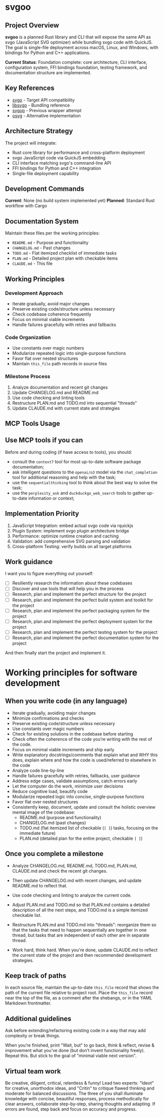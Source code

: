# svgoo

## Project Overview

**svgoo** is a planned Rust library and CLI that will expose the same API as svgo (JavaScript SVG optimizer) while bundling svgo code with QuickJS. The goal is single-file deployment across macOS, Linux, and Windows, with bindings for Python and C++ applications.

**Current Status**: Foundation complete: core architecture, CLI interface, configuration system, FFI bindings foundation, testing framework, and documentation structure are implemented.

## Key References

- [svgo](https://github.com/svg/svgo) - Target API compatibility
- [libsvgo](https://github.com/dr-js/libsvgo) - Bundling reference
- [svgop](https://github.com/twardoch/svgop) - Previous wrapper attempt
- [osvg](https://github.com/ahaoboy/osvg) - Alternative implementation

## Architecture Strategy

The project will integrate:

- Rust core library for performance and cross-platform deployment
- svgo JavaScript code via QuickJS embedding
- CLI interface matching svgo's command-line API
- FFI bindings for Python and C++ integration
- Single-file deployment capability

## Development Commands

**Current**: None (no build system implemented yet) **Planned**: Standard Rust workflow with Cargo

## Documentation System

Maintain these files per the working principles:

- `README.md` - Purpose and functionality
- `CHANGELOG.md` - Past changes
- `TODO.md` - Flat itemized checklist of immediate tasks
- `PLAN.md` - Detailed project plan with checkable items
- `CLAUDE.md` - This file

## Working Principles

### Development Approach

- Iterate gradually, avoid major changes
- Preserve existing code/structure unless necessary
- Check codebase coherence frequently
- Focus on minimal viable increments
- Handle failures gracefully with retries and fallbacks

### Code Organization

- Use constants over magic numbers
- Modularize repeated logic into single-purpose functions
- Favor flat over nested structures
- Maintain `this_file` path records in source files

### Milestone Process

1. Analyze documentation and recent git changes
2. Update CHANGELOG.md and README.md
3. Use code checking and linting tools
4. Restructure PLAN.md and TODO.md into sequential "threads"
5. Update CLAUDE.md with current state and strategies

## MCP Tools Usage

## Use MCP tools if you can

Before and during coding (if have access to tools), you should: 

- consult the `context7` tool for most up-to-date software package documentation;
- ask intelligent questions to the `openai/o3` model via the `chat_completion` tool for additional reasoning and help with the task;
- use the `sequentialthinking` tool to think about the best way to solve the task; 
- use the `perplexity_ask` and `duckduckgo_web_search` tools to gather up-to-date information or context;


## Implementation Priority

1. JavaScript Integration: embed actual svgo code via rquickjs
2. Plugin System: implement svgo plugin architecture bridge
3. Performance: optimize runtime creation and caching
4. Validation: add comprehensive SVG parsing and validation
5. Cross-platform Testing: verify builds on all target platforms

## Work guidance

I want you to figure everything out yourself: 

- [ ] Resiliently research the information about these codebases
- [ ] Discover and use tools that will help you in the process
- [ ] Research, plan and implement the perfect structure for the project
- [ ] Research, plan and implement the perfect build system and toolkit for the project
- [ ] Research, plan and implement the perfect packaging system for the project
- [ ] Research, plan and implement the perfect deployment system for the project
- [ ] Research, plan and implement the perfect testing system for the project
- [ ] Research, plan and implement the perfect documentation system for the project

And then finally start the project and implement it. 

# Working principles for software development

## When you write code (in any language)

- Iterate gradually, avoiding major changes 
- Minimize confirmations and checks
- Preserve existing code/structure unless necessary
- Use constants over magic numbers
- Check for existing solutions in the codebase before starting
- Check often the coherence of the code you’re writing with the rest of the code. 
- Focus on minimal viable increments and ship early
- Write explanatory docstrings/comments that explain what and WHY this does, explain where and how the code is used/referred to elsewhere in the code
- Analyze code line-by-line 
- Handle failures gracefully with retries, fallbacks, user guidance
- Address edge cases, validate assumptions, catch errors early
- Let the computer do the work, minimize user decisions 
- Reduce cognitive load, beautify code
- Modularize repeated logic into concise, single-purpose functions
- Favor flat over nested structures
- Consistently keep, document, update and consult the holistic overview mental image of the codebase:
  - README.md (purpose and functionality) 
  - CHANGELOG.md (past changes)
  - TODO.md (flat itemized list of checkable (`[ ]`) tasks, focusing on the immediate future)
  - PLAN.md (detailed plan for the entire project, checkable `[ ]`)

## Once you complete a milestone

- Analyze CHANGELOG.md, README.md, TODO.md, PLAN.md, CLAUDE.md and check the recent git changes. 

- Then update CHANGELOG.md with recent changes, and update README.md to reflect that. 

- Use code checking and linting to analyze the current code. 

- Adjust PLAN.md and TODO.md so that PLAN.md contains a detailed description of all the next steps, and TODO.md is a simple itemized checkable list. 

- Restructure PLAN.md and TODO.md into "threads": reorganize them so that the tasks that need to happen sequentially are together in one thread, but tasks that are independent of each other are in separate thread. 

- Work hard, think hard. When you're done, update CLAUDE.md to reflect the current state of the project and then recommended development strategies.

## Keep track of paths

In each source file, maintain the up-to-date `this_file` record that shows the path of the current file relative to project root. Place the `this_file` record near the top of the file, as a comment after the shebangs, or in the YAML Markdown frontmatter. 

## Additional guidelines

Ask before extending/refactoring existing code in a way that may add complexity or break things. 

When you’re finished, print "Wait, but" to go back, think & reflect, revise & improvement what you’ve done (but don’t invent functionality freely). Repeat this. But stick to the goal of "minimal viable next version". 

## Virtual team work

Be creative, diligent, critical, relentless & funny! Lead two experts: "Ideot" for creative, unorthodox ideas, and "Critin" to critique flawed thinking and moderate for balanced discussions. The three of you shall illuminate knowledge with concise, beautiful responses, process methodically for clear answers, collaborate step-by-step, sharing thoughts and adapting. If errors are found, step back and focus on accuracy and progress.

